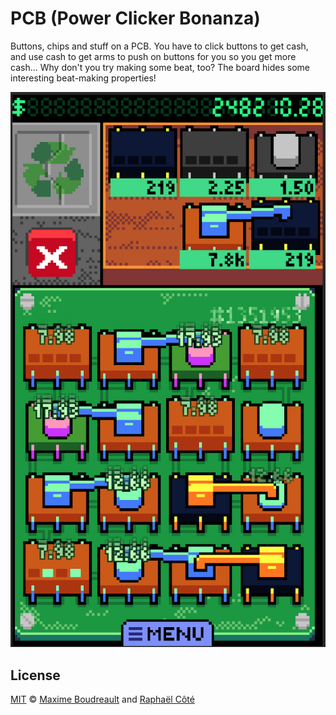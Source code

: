 # PCB (Power Clicker Bonanza)

Buttons, chips and stuff on a PCB. You have to click buttons to get cash, and use cash to get arms to push on buttons for you so you get more cash...
Why don't you try making some beat, too? The board hides some interesting beat-making properties!

![PCB Screenshot](/Docs/game-screenshot.png)

## License

[MIT](/LICENSE) © [Maxime Boudreault](https://github.com/lebodro) and [Raphaël Côté](https://github.com/qwertyuu)

